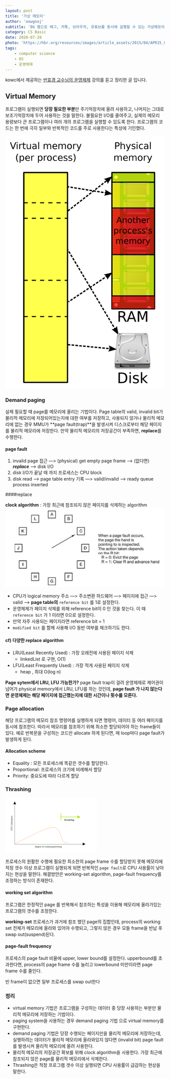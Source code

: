 ```yaml
---
layout: post
title: '가상 메모리'
author: 'oowgnoj'
subtitle: '8G 램으로 배그, 카톡, 브라우저, 유튜브를 동시에 실행할 수 있는 가상메모리에 대해 정리한 글 입니다. 프로그램에서 당장 필요한 부분만 물리적 메모리에 할당해 사용하고, 나머지는 가상 메모리에 저장합니다. 본문에서 demand paging 기법과 page fault, replace algorithm에 대해 간략하게 다루고 있습니다.'
category: CS Basic
date: 2020-07-28
photo: 'https://hbr.org/resources/images/article_assets/2015/04/APR15_03_40382668.jpg'
tags:
    - computer science
    - OS
    - 운영체제
---
```


kowc에서 제공하는 [반효경 교수님의 운영체제](http://www.kocw.net/home/search/kemView.do?kemId=1046323&ar=pop) 강의를 듣고 정리한 글 입니다.

## Virtual Memory

프로그램이 실행되면 **당장 필요한 부분**만 주기억장치에 올려 사용하고, 나머지는 그대로 보조기억장치에 두어 사용하는 것을 말한다.
불필요한 I/O를 줄여주고, 실제의 메모리 용량보다 큰 프로그램이나 여러 개의 프로그램을 실행할 수 있도록 한다.
프로그램의 코드는 한 번에 극히 일부와 반복적인 코드를 주로 사용한다는 특성에 기인했다.

![OS](./../images/in-post/OS/virtual_memory.png)

### Demand paging

실제 필요할 때 page를 메모리에 올리는 기법이다. Page table의 valid, invalid bit가 물리적 메모리에 저장되어있는지에 대한 여부를 저장하고, 사용되지 않거나 물리적 메모리에 없는 경우 MMU가 **page fault(trap)**을 발생시켜 디스크로부터 해당 페이지를 물리적 메모리에 저장한다.
만약 물리적 메모리의 저장공간이 부족하면, **replace**를 수행한다.

#### page fault

1. invalid page 접근 —> (physical) get empty page frame —> (없다면) **_replace_** —> disk I/O
2. disk I/O가 끝날 때 까지 프로세스는 CPU block
3. disk read —> page table entry 기록 —> valid/invalid —> ready queue process inserted

####replace

**clock algorithm** : 가장 최근에 참조되지 않은 페이지를 삭제하는 algorithm
![OS](./../images/in-post/OS/clock-algorithm.png)

-   CPU가 logical memory 주소 —> 주소변환 하드웨어 —> 페이지에 접근 —> valid —> **page table의** `reference bit` 를 1로 설정한다.
-   운영체제가 페이지 삭제를 위해 reference bit이 0 인 것을 찾는다. 이 때 `reference bit` 가 1 이라면 0으로 설정한다.
-   만약 자주 사용되는 페이지라면 reference bit = 1
-   `modified bit` 를 함께 사용해 I/O 동반 여부를 체크하기도 한다.

#### cf) 다양한 replace algorithm

-   LRU(Least Recently Used) : 가장 오래전에 사용된 페이지 삭제
    -   linkedList 로 구현, O(1)
-   LFU(Least Frequently Used) : 가장 적게 사용된 페이지 삭제
    -   heap , 최대 O(log n)

**Page sytem에서 LRU, LFU 가능한가?**
page fault trap이 걸려 운영체제로 제어권이 넘어가 physical memory에서 LRU, LFU를 하는 것인데, **page fault 가 나지 않는다면 운영체제는 해당 페이지에 접근했는지에 대한 시간이나 횟수를 모른다.**

### Page allocation

해당 프로그램의 메모리 참조 명령어를 실행하게 되면 명령어, 데이터 등 여러 페이지를 동시에 참조한다. 따라서 메모리를 참조하기 위해 최소한 할당되어야 하는 frame들이 있다. 예로 반복문을 구성하는 코드만 allocate 하게 된다면, 매 loop마다 page fault가 발생하게 된다.

#### Allocation scheme

-   Equality : 모든 프로세스에 똑같은 갯수를 할당한다.
-   Proportional: 프로세스의 크기에 비례해서 할당
-   Priority: 중요도에 따라 다르게 할당

### Thrashing

![OS](./../images/in-post/OS/thrashing.png)

프로세스의 원활한 수행에 필요한 최소한의 page frame 수를 할당받지 못해 메모리에 적정 갯수 이상 프로그램이 실행되게 되면 반복적인 `page fault`로 CPU 사용률이 낮아지는 현상을 말한다. 해결방안은 working-set algorithm, page-fault frequency를 조정하는 방식이 존재한다.

#### working set algorithm

프로그램은 한정적인 page 를 반복해서 참조하는 특성을 이용해 메모리에 올라가있는 프로그램의 갯수를 조정한다.

**working-set** 프로세스가 과거에 참조 했던 page의 집합인데, process의 working set 전체가 메모리에 올라와 있어야 수행되고, 그렇지 않은 경우 모들 frame을 반납 후 swap out(suspend)된다.

#### page-fault frequency

프로세스의 page fault 비율에 upper, lower bound를 설정한다. upperbound를 초과한다면, process의 page frame 수를 늘리고 lowerbound 미만이라면 page frame 수를 줄인다.

빈 frame이 없으면 일부 프로세스를 swap out한다

### 정리

-   virtual memory 기법은 프로그램을 구성하는 데이터 중 당장 사용하는 부분만 물리적 메모리에 저장하는 기법이다.
-   paging system을 사용하는 경우 demand paging 기법 으로 virtual memory를 구현한다.
-   demand paging 기법은 당장 수행되는 페이지만을 물리적 메모리에 저장하는데, 실행하려는 데이터가 물리적 메모리에 올라와있지 않다면 (invalid bit) page fault를 발생시켜 물리적 메모리에 올려 사용한다.
-   물리적 메모리의 저장공간 확보를 위해 clock algorithm을 사용한다. 가장 최근에 참조되지 않은 page를 물리적 메모리에서 삭제한다.
-   Thrashing은 적정 프로그램 갯수 이상 실행되면 CPU 사용률이 급감하는 현상을 말한다.
